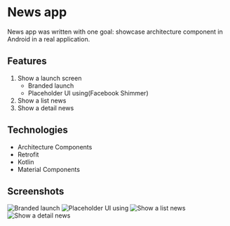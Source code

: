 # News app

News app was written with one goal: showcase architecture component in Android in a real application.

## Features

1. Show a launch screen
   + Branded launch
   + Placeholder UI using(Facebook Shimmer)
2. Show a list news
3. Show a detail news

## Technologies

 + Architecture Components
 + Retrofit
 + Kotlin
 + Material Components

## Screenshots

![Branded launch](Screenshot/Screenshot_1.png "A branded launch")
![Placeholder UI using](Screenshot/Screenshot_2.png "Placeholder UI using")
![Show a list news](Screenshot/Screenshot_3.png "Show a list news")
![Show a detail news](Screenshot/Screenshot_4.png "Show a detail news")